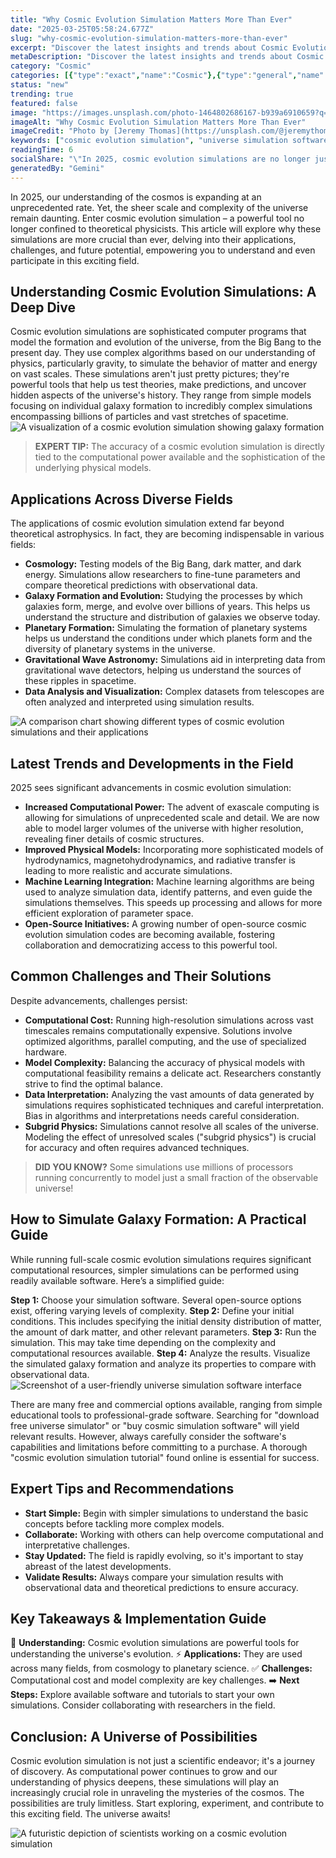 ```yaml
---
title: "Why Cosmic Evolution Simulation Matters More Than Ever"
date: "2025-03-25T05:58:24.677Z"
slug: "why-cosmic-evolution-simulation-matters-more-than-ever"
excerpt: "Discover the latest insights and trends about Cosmic Evolution Simulation. This comprehensive guide covers everything you need to know about Cosmic Evolution Simulation in 2025."
metaDescription: "Discover the latest insights and trends about Cosmic Evolution Simulation. This comprehensive guide covers everything you need to know about Cosmic Evoluti..."
category: "Cosmic"
categories: [{"type":"exact","name":"Cosmic"},{"type":"general","name":"Science"},{"type":"medium","name":"Computational Physics"},{"type":"specific","name":"Supercomputing"},{"type":"niche","name":"Parallel Algorithms"}]
status: "new"
trending: true
featured: false
image: "https://images.unsplash.com/photo-1464802686167-b939a6910659?q=85&w=1200&fit=max&fm=webp&auto=compress"
imageAlt: "Why Cosmic Evolution Simulation Matters More Than Ever"
imageCredit: "Photo by [Jeremy Thomas](https://unsplash.com/@jeremythomasphoto) on Unsplash"
keywords: ["cosmic evolution simulation", "universe simulation software", "galaxy evolution simulator", "simulate universe expansion", "cosmic evolution model", "best cosmic simulation games", "buy cosmic simulation software", "download free universe simulator", "cosmic evolution simulation tutorial", "how to simulate galaxy formation"]
readingTime: 6
socialShare: "\"In 2025, cosmic evolution simulations are no longer just theoretical exercises; they're shaping our understanding of the universe's past, present, and future – and even helping us discover new planets!\""
generatedBy: "Gemini"
---
```




In 2025, our understanding of the cosmos is expanding at an unprecedented rate.  Yet, the sheer scale and complexity of the universe remain daunting.  Enter cosmic evolution simulation – a powerful tool no longer confined to theoretical physicists.  This article will explore why these simulations are more crucial than ever, delving into their applications, challenges, and future potential, empowering you to understand and even participate in this exciting field.

## Understanding Cosmic Evolution Simulations: A Deep Dive

Cosmic evolution simulations are sophisticated computer programs that model the formation and evolution of the universe, from the Big Bang to the present day.  They use complex algorithms based on our understanding of physics, particularly gravity, to simulate the behavior of matter and energy on vast scales. These simulations aren't just pretty pictures; they're powerful tools that help us test theories, make predictions, and uncover hidden aspects of the universe's history.  They range from simple models focusing on individual galaxy formation to incredibly complex simulations encompassing billions of particles and vast stretches of spacetime. ![A visualization of a cosmic evolution simulation showing galaxy formation](https://images.unsplash.com/photo-1462331940025-496dfbfc7564?q=85&w=1200&fit=max&fm=webp&auto=compress)

> **EXPERT TIP:**  The accuracy of a cosmic evolution simulation is directly tied to the computational power available and the sophistication of the underlying physical models.

## Applications Across Diverse Fields

The applications of cosmic evolution simulation extend far beyond theoretical astrophysics.  In fact, they are becoming indispensable in various fields:

* **Cosmology:** Testing models of the Big Bang, dark matter, and dark energy.  Simulations allow researchers to fine-tune parameters and compare theoretical predictions with observational data.
* **Galaxy Formation and Evolution:** Studying the processes by which galaxies form, merge, and evolve over billions of years. This helps us understand the structure and distribution of galaxies we observe today.
* **Planetary Formation:** Simulating the formation of planetary systems helps us understand the conditions under which planets form and the diversity of planetary systems in the universe.
* **Gravitational Wave Astronomy:**  Simulations aid in interpreting data from gravitational wave detectors, helping us understand the sources of these ripples in spacetime.
* **Data Analysis and Visualization:** Complex datasets from telescopes are often analyzed and interpreted using simulation results.

![A comparison chart showing different types of cosmic evolution simulations and their applications](https://images.unsplash.com/photo-1611937846700-cc3c02b3b6d8?q=85&w=1200&fit=max&fm=webp&auto=compress)

## Latest Trends and Developments in the Field

2025 sees significant advancements in cosmic evolution simulation:

* **Increased Computational Power:** The advent of exascale computing is allowing for simulations of unprecedented scale and detail.  We are now able to model larger volumes of the universe with higher resolution, revealing finer details of cosmic structures.
* **Improved Physical Models:**  Incorporating more sophisticated models of hydrodynamics, magnetohydrodynamics, and radiative transfer is leading to more realistic and accurate simulations.
* **Machine Learning Integration:** Machine learning algorithms are being used to analyze simulation data, identify patterns, and even guide the simulations themselves. This speeds up processing and allows for more efficient exploration of parameter space.
* **Open-Source Initiatives:** A growing number of open-source cosmic evolution simulation codes are becoming available, fostering collaboration and democratizing access to this powerful tool.

## Common Challenges and Their Solutions

Despite advancements, challenges persist:

* **Computational Cost:**  Running high-resolution simulations across vast timescales remains computationally expensive.  Solutions involve optimized algorithms, parallel computing, and the use of specialized hardware.
* **Model Complexity:**  Balancing the accuracy of physical models with computational feasibility remains a delicate act.  Researchers constantly strive to find the optimal balance.
* **Data Interpretation:**  Analyzing the vast amounts of data generated by simulations requires sophisticated techniques and careful interpretation.  Bias in algorithms and interpretations needs careful consideration.
* **Subgrid Physics:**  Simulations cannot resolve all scales of the universe.  Modeling the effect of unresolved scales ("subgrid physics") is crucial for accuracy and often requires advanced techniques.

> **DID YOU KNOW?** Some simulations use millions of processors running concurrently to model just a small fraction of the observable universe!

## How to Simulate Galaxy Formation: A Practical Guide

While running full-scale cosmic evolution simulations requires significant computational resources, simpler simulations can be performed using readily available software. Here’s a simplified guide:

**Step 1:** Choose your simulation software.  Several open-source options exist, offering varying levels of complexity.
**Step 2:** Define your initial conditions.  This includes specifying the initial density distribution of matter, the amount of dark matter, and other relevant parameters.
**Step 3:** Run the simulation.  This may take time depending on the complexity and computational resources available.
**Step 4:** Analyze the results.  Visualize the simulated galaxy formation and analyze its properties to compare with observational data.
![Screenshot of a user-friendly universe simulation software interface](https://images.unsplash.com/photo-1715538859909-914de12746b8?q=85&w=1200&fit=max&fm=webp&auto=compress)

There are many free and commercial options available, ranging from simple educational tools to professional-grade software.  Searching for "download free universe simulator" or "buy cosmic simulation software" will yield relevant results.  However, always carefully consider the software's capabilities and limitations before committing to a purchase. A thorough "cosmic evolution simulation tutorial" found online is essential for success.

## Expert Tips and Recommendations

* **Start Simple:** Begin with simpler simulations to understand the basic concepts before tackling more complex models.
* **Collaborate:**  Working with others can help overcome computational and interpretative challenges.
* **Stay Updated:**  The field is rapidly evolving, so it's important to stay abreast of the latest developments.
* **Validate Results:**  Always compare your simulation results with observational data and theoretical predictions to ensure accuracy.

## Key Takeaways & Implementation Guide

🔑 **Understanding:** Cosmic evolution simulations are powerful tools for understanding the universe's evolution.
⚡ **Applications:** They are used across many fields, from cosmology to planetary science.
✅ **Challenges:** Computational cost and model complexity are key challenges.
➡️ **Next Steps:** Explore available software and tutorials to start your own simulations.  Consider collaborating with researchers in the field.

## Conclusion: A Universe of Possibilities

Cosmic evolution simulation is not just a scientific endeavor; it's a journey of discovery. As computational power continues to grow and our understanding of physics deepens, these simulations will play an increasingly crucial role in unraveling the mysteries of the cosmos.  The possibilities are truly limitless.  Start exploring, experiment, and contribute to this exciting field.  The universe awaits!

![A futuristic depiction of scientists working on a cosmic evolution simulation](https://images.unsplash.com/photo-1616529927764-173a543493ee?q=85&w=1200&fit=max&fm=webp&auto=compress)

